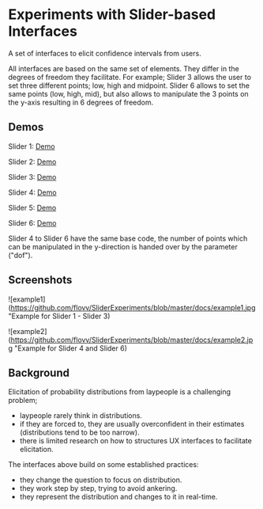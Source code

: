# Experiments with Slider-based Interfaces
A set of interfaces to elicit confidence intervals from users. 

All interfaces are based on the same set of elements.
They differ in the degrees of freedom they facilitate.
For example; Slider 3 allows the user to set three different points; low, high and midpoint.
Slider 6 allows to set the same points (low, high, mid), but also allows to manipulate the 3 points on the y-axis resulting in 6 degrees of freedom.

## Demos
Slider 1: 
[Demo](https://htmlpreview.github.io/?https://raw.githubusercontent.com/flovv/SliderExperiments/master/1Step/simpleSlider.html)

Slider 2:
[Demo](https://htmlpreview.github.io/?https://raw.githubusercontent.com/flovv/SliderExperiments/master/2stepTri/2StepTri.html)

Slider 3:
[Demo](https://htmlpreview.github.io/?https://raw.githubusercontent.com/flovv/SliderExperiments/master/3stepTri/3StepTri.html)

Slider 4:
[Demo](https://htmlpreview.github.io/?https://raw.githubusercontent.com/flovv/SliderExperiments/master/3stepTri%2BxDegrees/Gold-Roth-Tec.html)

Slider 5:
[Demo](https://htmlpreview.github.io/?https://raw.githubusercontent.com/flovv/SliderExperiments/master/3stepTri%2BxDegrees/Gold-Roth-Tec.html?dof=5)

Slider 6:
[Demo](https://htmlpreview.github.io/?https://raw.githubusercontent.com/flovv/SliderExperiments/master/3stepTri%2BxDegrees/Gold-Roth-Tec.html?dof=6)


Slider 4 to Slider 6 have the same base code, the number of points which can be manipulated in the y-direction is handed over by the parameter ("dof").

## Screenshots
![example1](https://github.com/flovv/SliderExperiments/blob/master/docs/example1.jpg "Example for Slider 1 - Slider 3)

![example2](https://github.com/flovv/SliderExperiments/blob/master/docs/example2.jpg "Example for Slider 4 and Slider 6)

## Background
Elicitation of probability distributions from laypeople is a challenging problem;

* laypeople rarely think in distributions.
* if they are forced to, they are usually overconfident in their estimates (distributions tend to be too narrow).
* there is limited research on how to structures UX interfaces to facilitate elicitation.

The interfaces above build on some established practices:

* they change the question to focus on distribution.
* they work step by step, trying to avoid ankering.
* they represent the distribution and changes to it in real-time.
